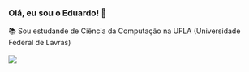 ### Olá, eu sou o Eduardo! 👋
:books: Sou estudande de Ciência da Computação na UFLA (Universidade Federal de Lavras)
<br>
<br>
<a href="https://www.instagram.com/dudu_brandao3/"><img src="https://img.shields.io/badge/Instagram-%23E4405F.svg?style=for-the-badge&logo=Instagram&logoColor=white"></a>

